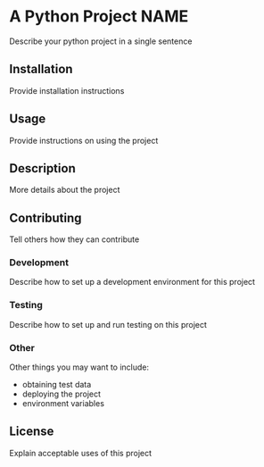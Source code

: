 # A Python Project NAME

Describe your python project in a single sentence

## Installation

Provide installation instructions

## Usage

Provide instructions on using the project

## Description

More details about the project

## Contributing

Tell others how they can contribute

### Development

Describe how to set up a development environment for this project

### Testing

Describe how to set up and run testing on this project

### Other

Other things you may want to include:

* obtaining test data
* deploying the project
* environment variables

## License

Explain acceptable uses of this project
